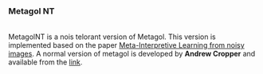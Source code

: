 <H3>Metagol NT</h3>
<br>
MetagolNT is a nois telorant version of Metagol. This version is implemented based on the paper 
   <a href="https://link.springer.com/article/10.1007/s10994-018-5710-8">Meta-Interpretive Learning from noisy images</a>.
A normal version of metagol is developed by <b>Andrew Cropper</b> and available from the <a href="https://github.com/metagol/metagol">link</a>.
